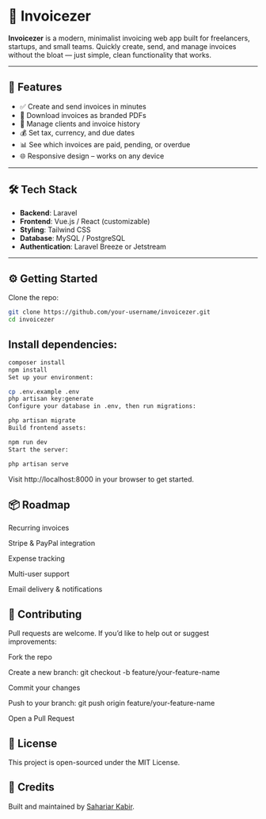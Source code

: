 # 🧾 Invoicezer

**Invoicezer** is a modern, minimalist invoicing web app built for freelancers, startups, and small teams. Quickly create, send, and manage invoices without the bloat — just simple, clean functionality that works.

---

## 🚀 Features

- ✅ Create and send invoices in minutes
- 🧾 Download invoices as branded PDFs
- 👤 Manage clients and invoice history
- 💰 Set tax, currency, and due dates
- 📊 See which invoices are paid, pending, or overdue
- 🌐 Responsive design – works on any device

---

## 🛠 Tech Stack

- **Backend**: Laravel
- **Frontend**: Vue.js / React (customizable)
- **Styling**: Tailwind CSS
- **Database**: MySQL / PostgreSQL
- **Authentication**: Laravel Breeze or Jetstream

---

## ⚙️ Getting Started

Clone the repo:

```bash
git clone https://github.com/your-username/invoicezer.git
cd invoicezer
```

## Install dependencies:

```bash
composer install
npm install
Set up your environment:
```

```bash
cp .env.example .env
php artisan key:generate
Configure your database in .env, then run migrations:
```

```bash
php artisan migrate
Build frontend assets:
```

```bash
npm run dev
Start the server:
```
```bash
php artisan serve
```
Visit http://localhost:8000 in your browser to get started.

## 📦 Roadmap
 Recurring invoices

 Stripe & PayPal integration

 Expense tracking

 Multi-user support

 Email delivery & notifications

## 🤝 Contributing
Pull requests are welcome. If you’d like to help out or suggest improvements:

Fork the repo

Create a new branch: git checkout -b feature/your-feature-name

Commit your changes

Push to your branch: git push origin feature/your-feature-name

Open a Pull Request

## 📄 License
This project is open-sourced under the MIT License.

## 🙌 Credits
Built and maintained by 
[Sahariar Kabir](https://github.com/Sahariar).
